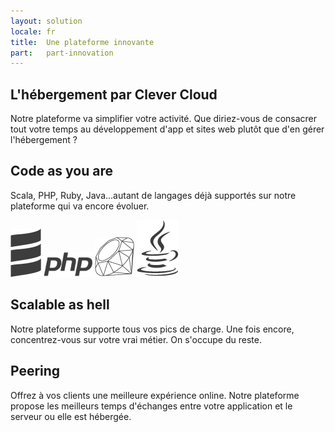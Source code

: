 ```yaml
---
layout: solution
locale: fr
title:  Une plateforme innovante
part:   part-innovation
---
```

<div id="part-by-cc">
   <div class="container">
      <div class="span5">
      <h2>L'hébergement par Clever Cloud</h2>
      <div class="row">
         <div class="span5">
            <p>
               Notre plateforme va simplifier votre activité. Que diriez-vous de
               consacrer tout votre temps au développement d'app et sites web plutôt que
               d'en gérer l'hébergement ? 
            </p>
         </div>
      </div>
      </div>
   </div>
</div>
<div id="part-code-as-you-are">
   <div class="container">
      <div class="span5">
         <div class="row">
            <div class="span5 offset7">
               <h2>Code as you are</h2>
               <p>
                  Scala, PHP, Ruby, Java...autant de langages déjà supportés sur notre
                  plateforme qui va encore évoluer.
               </p>
               <div id="lang-display">
                  <img src="/img/technos/scala.png" alt="scala" />
                  <img src="/img/technos/php.png" alt="php" />
                  <img src="/img/technos/ruby.png" alt="ruby" />
                  <img src="/img/technos/java.png" alt="java" />
               </div>
            </div>
         </div>
      </div>
   </div>
</div>
<div id="part-scalable-as-hell">
   <div class="container">
      <div class="span5">
         <h2>Scalable as hell</h2>
         <div class="row">
            <div class="span5">
               <p>
                  Notre plateforme supporte tous vos pics de charge. Une fois encore,
                  concentrez-vous sur votre vrai métier. On s'occupe du reste.
               </p>
            </div>
         </div>
      </div>
   </div>
</div>
<div id="part-peering">
   <div class="container">
      <div class="span5">
         <div class="row">
            <div class="span4 offset8">
               <h2>Peering</h2>
               <p>
                  Offrez à vos clients une meilleure expérience online. Notre plateforme
                  propose les meilleurs temps d'échanges entre votre application et le
                  serveur ou elle est hébergée.
               </p>
            </div>
         </div>
      </div>
   </div>
</div>
